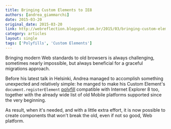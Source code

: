 ```yaml
---
title: Bringing Custom Elements to IE8
authors: [andrea_giammarchi]
date: 2015-03-20
original_date: 2015-03-20
link: http://webreflection.blogspot.com.br/2015/03/bringing-custom-elements-to-ie8.html
category: articles
layout: single
tags: ['Polyfills', 'Custom Elements']
---
```


Bringing modern Web standards to old browsers is always challenging, sometimes nearly impossible, but always beneficial for a graceful migrations approach.

Before his latest talk in Helsinki, Andrea managed to accomplish something unexpected and relatively simple: he manged to make his Custom Element's `document.registerElement` [polyfill](https://github.com/WebReflection/document-register-element#document-register-element) compatible with Internet Explorer 8 too, together with the already wide list of old Mobile platforms supported since the very beginning.

As result, when it's needed, and with a little extra effort, it is now possible to create components that won't break the old, even if not so good, Web platform.

<!-- Excerpt -->
